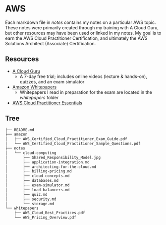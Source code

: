 # AWS
Each markdown file in _notes_ contains my notes on a particular AWS topic. These notes were primarily created through my training with A Cloud Guru, but other resources may have been used or linked in my notes. My goal is to earn the AWS Cloud Practitioner Certification, and ultimately the AWS Solutions Architect (Associate) Certification.

## Resources
* [A Cloud Guru](https://learn.acloud.guru/course/aws-certified-cloud-practitioner/dashboard)
  * A 7-day free trial; includes online videos (lecture & hands-on), quizzes, and an exam simulator
* [Amazon Whitepapers](https://aws.amazon.com/whitepapers/)
  * Whitepapers I read in preparation for the exam are located in the _whitepapers_ folder
* [AWS Cloud Practitioner Essentials](https://aws.amazon.com/training/course-descriptions/cloud-practitioner-essentials/)

## Tree
```bash
├── README.md
├── amazon
│   ├── AWS_Certified_Cloud_Practitioner_Exam_Guide.pdf
│   └── AWS_Certified_Cloud_Practitioner_Sample_Questions.pdf
├── notes
│   └── cloud-computing
│       ├── Shared_Responsibility_Model.jpg
│       ├── application-integration.md
│       ├── architecting-for-the-cloud.md
│       ├── billing-pricing.md
│       ├── cloud-concepts.md
│       ├── databases.md
│       ├── exam-simulator.md
│       ├── load-balancers.md
│       ├── quiz.md
│       ├── security.md
│       └── storage.md
└── whitepapers
    ├── AWS_Cloud_Best_Practices.pdf
    └── AWS_Pricing_Overview.pdf
```

